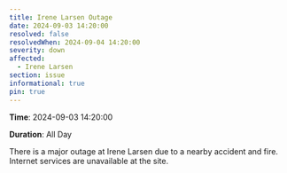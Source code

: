 ```yaml
---
title: Irene Larsen Outage
date: 2024-09-03 14:20:00
resolved: false
resolvedWhen: 2024-09-04 14:20:00
severity: down
affected:
  - Irene Larsen
section: issue
informational: true
pin: true
---
```


**Time**: 2024-09-03 14:20:00

**Duration**: All Day

There is a major outage at Irene Larsen due to a nearby accident and fire. Internet services are unavailable at the site.

